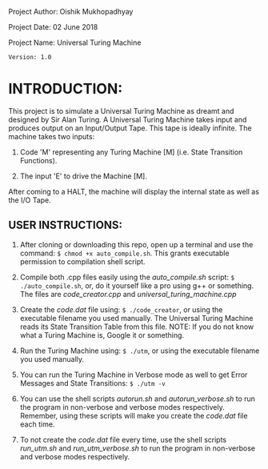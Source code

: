 Project Author:		Oishik Mukhopadhyay

Project Date:		02 June 2018

Project Name:		Universal Turing Machine
			          
	Version: 1.0
					
INTRODUCTION:
============

This project is to simulate a Universal Turing Machine as dreamt and designed by Sir Alan Turing.
A Universal Turing Machine takes input and produces output on an Input/Output Tape. This tape is ideally infinite.
The machine takes two inputs:

1. Code 'M' representing any Turing Machine [M] (i.e. State Transition Functions).

2. The input 'E' to drive the Machine [M].

After coming to a HALT, the machine will display the internal state as well as the I/O Tape.

USER INSTRUCTIONS:
-----------------

1. 	After cloning or downloading this repo, open up a terminal and use the command:
		`$ chmod +x auto_compile.sh`.
	This grants executable permission to compilation shell script.

2.	Compile both .cpp files easily using the *auto_compile.sh* script:
		`$ ./auto_compile.sh`,
	or, do it yourself like a pro using g++ or something. The files are *code_creator.cpp* and *universal_turing_machine.cpp*

3.	Create the *code.dat* file using:
		`$ ./code_creator`,
	or using the executable filename you used manually. The Universal Turing Machine reads its State Transition Table from this file. NOTE: If you do not know what a Turing Machine is, Google it or something.

4.	Run the Turing Machine using:
		`$ ./utm`,
	or using the executable filename you used manually.

5.	You can run the Turing Machine in Verbose mode as well to get Error Messages and State Transitions:
		`$ ./utm -v`

6.	You can use the shell scripts *autorun.sh* and *autorun_verbose.sh* to run the program in non-verbose and verbose modes respectively. Remember, using these scripts will make you create the *code.dat* file each time.
	
7.	To not create the *code.dat* file every time, use the shell scripts *run_utm.sh* and *run_utm_verbose.sh* to run the program in non-verbose and verbose modes respectively. 
